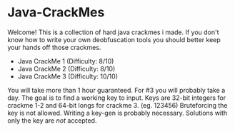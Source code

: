 # Java-CrackMes
Welcome! This is a collection of hard java crackmes i made.
If you don't know how to write your own deobfuscation tools you should better keep your hands off those crackmes.

* Java CrackMe 1 (Difficulty: 8/10)
* Java CrackMe 2 (Difficulty: 8/10)
* Java CrackMe 3 (Difficulty: 10/10)

You will take more than 1 hour guaranteed. For #3 you will probably take a day.
The goal is to find a working key to input. Keys are 32-bit integers for crackme 1-2 and 64-bit longs for crackme 3. (eg. 123456)
Bruteforcing the key is not allowed. Writing a key-gen is probably necessary. Solutions with only the key are *not* accepted.
